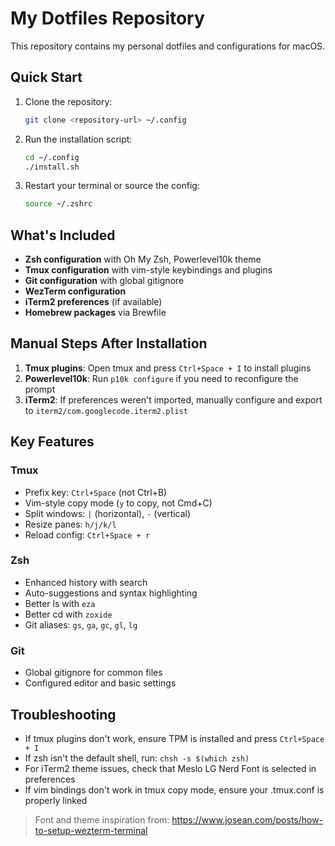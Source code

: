 # My Dotfiles Repository

This repository contains my personal dotfiles and configurations for macOS.

## Quick Start

1. Clone the repository:

   ```bash
   git clone <repository-url> ~/.config
   ```

2. Run the installation script:

   ```bash
   cd ~/.config
   ./install.sh
   ```

3. Restart your terminal or source the config:
   ```bash
   source ~/.zshrc
   ```

## What's Included

- **Zsh configuration** with Oh My Zsh, Powerlevel10k theme
- **Tmux configuration** with vim-style keybindings and plugins
- **Git configuration** with global gitignore
- **WezTerm configuration**
- **iTerm2 preferences** (if available)
- **Homebrew packages** via Brewfile

## Manual Steps After Installation

1. **Tmux plugins**: Open tmux and press `Ctrl+Space + I` to install plugins
2. **Powerlevel10k**: Run `p10k configure` if you need to reconfigure the prompt
3. **iTerm2**: If preferences weren't imported, manually configure and export to
   `iterm2/com.googlecode.iterm2.plist`

## Key Features

### Tmux

- Prefix key: `Ctrl+Space` (not Ctrl+B)
- Vim-style copy mode (`y` to copy, not Cmd+C)
- Split windows: `|` (horizontal), `-` (vertical)
- Resize panes: `h/j/k/l`
- Reload config: `Ctrl+Space + r`

### Zsh

- Enhanced history with search
- Auto-suggestions and syntax highlighting
- Better ls with `eza`
- Better cd with `zoxide`
- Git aliases: `gs`, `ga`, `gc`, `gl`, `lg`

### Git

- Global gitignore for common files
- Configured editor and basic settings

## Troubleshooting

- If tmux plugins don't work, ensure TPM is installed and press `Ctrl+Space + I`
- If zsh isn't the default shell, run: `chsh -s $(which zsh)`
- For iTerm2 theme issues, check that Meslo LG Nerd Font is selected in
  preferences
- If vim bindings don't work in tmux copy mode, ensure your .tmux.conf is
  properly linked

> Font and theme inspiration from:
> https://www.josean.com/posts/how-to-setup-wezterm-terminal
